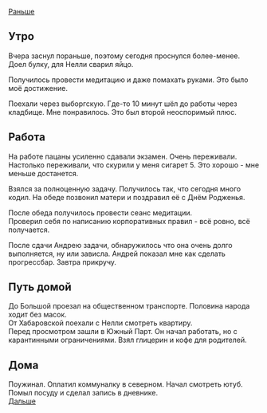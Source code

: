 [Раньше](2020.05.18.md)
## Утро
Вчера заснул пораньше, поэтому сегодня проснулся более-менее.  
Доел булку, для Нелли сварил яйцо.

Получилось провести медитацию и даже помахать руками. Это было моё достижение.

Поехали через выборгскую. Где-то 10 минут шёл до работы через кладбище. Мне понравилось. Это был второй неоспоримый плюс.
## Работа
На работе пацаны усиленно сдавали экзамен. Очень переживали. Настолько переживали, что скурили у меня сигарет 5. Это хорошо - мне меньше достанется.

Взялся за полноценную задачу. Получилось так, что сегодня много кодил.
На обеде позвонил матери и поздравил её с Днём Родженья.

После обеда получилось провести сеанс медитации.  
Проверил себя по написанию корпоративных правил - всё ровно, всё получается.

После сдачи Андрею задачи, обнаружилось что она очень долго выполняется, ну или зависла. Андрей показал мне как сделать прогрессбар. Завтра прикручу.
## Путь домой
До Большой проезал на общественном транспорте. Половина народа ходит без масок.  
От Хабаровской поехали с Нелли смотреть квартиру.  
Перед просмотром зашли в Южный Парт. Он начал работать, но с карантинными ограничениями. Взял глицерин и кофе для родителей.
## Дома
Поужинал. Оплатил коммуналку в северном. Начал смотреть ютуб. Помыл посуду и сделал запись в дневнике.  
[Дальше](2020.05.20.md)